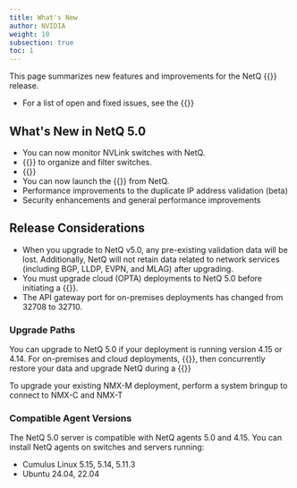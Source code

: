 ```yaml
---
title: What's New
author: NVIDIA
weight: 10
subsection: true
toc: 1
---
```


This page summarizes new features and improvements for the NetQ {{<version>}} release. 

- For a list of open and fixed issues, see the {{<link title="NVIDIA NetQ 5.0 Release Notes" text="release notes">}}

## What's New in NetQ 5.0

- You can now monitor NVLink switches with NetQ. 
- {{<link title="Switch Inventory/#create-and-assign-switch-labels" text="Create and apply custom labels">}} to organize and filter switches.
- {{<link title="Integrate NetQ with Grafana/#collect-slurm-telemetry" text="View Slurm data in Grafana">}}
- You can now launch the {{<link title="Cable Validations" text="Cable Validation Tool">}} from NetQ.
- Performance improvements to the duplicate IP address validation (beta)
- Security enhancements and general performance improvements


## Release Considerations

<!-- check on this pre-release -->

- When you upgrade to NetQ v5.0, any pre-existing validation data will be lost. Additionally, NetQ will not retain data related to network services (including BGP, LLDP, EVPN, and MLAG) after upgrading.
- You must upgrade cloud (OPTA) deployments to NetQ 5.0 before initiating a {{<link title="Switch Management/#switch-discovery" text="switch discovery">}}.
- The API gateway port for on-premises deployments has changed from 32708 to 32710.

### Upgrade Paths

You can upgrade to NetQ 5.0 if your deployment is running version 4.15 or 4.14. For on-premises and cloud deployments, {{<link title="Back Up and Restore NetQ" text="back up your NetQ data">}}, then concurrently restore your data and upgrade NetQ during a {{<link title="Install the NetQ System" text="new NetQ 5.0 installation">}}

To upgrade your existing NMX-M deployment, perform a system bringup to connect to NMX-C and NMX-T <!--4.15 link to pages when ready-->


### Compatible Agent Versions

The NetQ 5.0 server is compatible with NetQ agents 5.0 and 4.15. You can install NetQ agents on switches and servers running:

- Cumulus Linux 5.15, 5.14, 5.11.3
- Ubuntu 24.04, 22.04